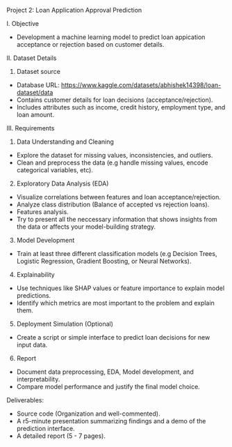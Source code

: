 Project 2: Loan Application Approval Prediction

I. Objective
- Development a machine learning model to predict loan appication acceptance or rejection based on  customer details.

II. Dataset Details
1. Dataset source
- Database URL: https://www.kaggle.com/datasets/abhishek14398/loan-dataset/data
- Contains customer details for loan decisions (acceptance/rejection).
- Includes attributes such as income, credit history, employment type, and loan amount.

III. Requirements
1. Data Understanding and Cleaning
- Explore the dataset for missing values, inconsistencies, and outliers.
- Clean and preprocess the data (e.g handle missing values, encode categorical variables, etc).

2. Exploratory Data Analysis (EDA)
- Visualize correlations between features and loan acceptance/rejection.
- Analyze class distribution (Balance of accepted vs rejection loans).
- Features analysis.
- Try to present all the neccessary information that shows insights from the data or affects your model-building strategy.

3. Model Development
- Train at least three different classification models (e.g Decision Trees, Logistic Regression, Gradient Boosting, or Neural Networks).

4. Explainability
- Use techniques like SHAP values or feature importance to explain model predictions.
- Identify which metrics are most important to the problem and explain them.

5. Deployment Simulation (Optional)
- Create a script or simple interface to predict loan decisions for new input data.

6. Report 
- Document data preprocessing, EDA, Model development, and interpretability.
- Compare model performance and justify the final model choice.

Deliverables:
- Source code (Organization and well-commented).
- A r5-minute presentation summarizing findings and a demo of the prediction interface.
- A detailed report (5 - 7 pages).